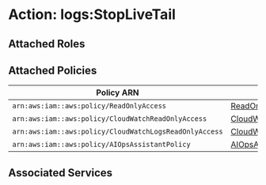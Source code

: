 # Action: logs:StopLiveTail

## Attached Roles

## Attached Policies

| Policy ARN | Policy Name |
|------------|-------------|
| `arn:aws:iam::aws:policy/ReadOnlyAccess` | [ReadOnlyAccess](../policies.md#readonlyaccess) |
| `arn:aws:iam::aws:policy/CloudWatchReadOnlyAccess` | [CloudWatchReadOnlyAccess](../policies.md#cloudwatchreadonlyaccess) |
| `arn:aws:iam::aws:policy/CloudWatchLogsReadOnlyAccess` | [CloudWatchLogsReadOnlyAccess](../policies.md#cloudwatchlogsreadonlyaccess) |
| `arn:aws:iam::aws:policy/AIOpsAssistantPolicy` | [AIOpsAssistantPolicy](../policies.md#aiopsassistantpolicy) |

## Associated Services

